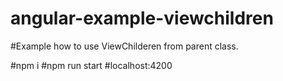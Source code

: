 # angular-example-viewchildren
#Example how to use ViewChilderen from parent class.

#npm i
#npm run start
#localhost:4200
